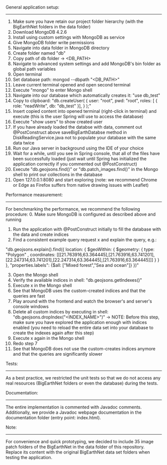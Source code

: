 General application setup:
__________________

1. Make sure you have retain our project folder hierarchy (with the BigEarthNet folders in the data folder)
2. Download MongoDB 4.2.6
3. Install using custom settings with MongoDB as service
4. Give MongoDB folder write permissions
5. Navigate into data folder in MongoDB directory
6. Create folder named "db"
7. Copy path of db folder -> <DB_PATH>
8. Navigate to advanced system settings and add MongoDB's bin folder as global path variables
9. Open terminal
10. Set database path: mongod --dbpath "<DB_PATH>"
11. Leave current terminal opened and open second terminal
12. Execute "mongo" to enter Mongo shell
13. Navigate into our database which automatically creates it: "use db_test"
14. Copy to clipboard: 
"db.createUser( { user: "root",
    pwd: "root",
    roles: [ { role: "readWrite", db: "db_test" }],
      } );" 
15. Insert copied content into opened terminal (right-click in terminal) and execute (this is the user Spring will use to access the database)
16. Execute "show users" to show created user
17. If you have already loaded the databse with data, comment out @PostConstruct above saveBigEarthDatabse method in DiskReadingService.java not to populate your database with the same data twice
18. Run our Java server in background using the IDE of your choice
19. Wait for a while, until you see in Spring console, that all of the files have been successfully loaded (just wait until Spring has initialized the application correctly if you commented out @PostConstruct)
20. Execute "db.geojsons.find()" or "db.patch_images.find()" in the Mongo shell to print our collections in the database
21. Open 127.0.0.1:8080 and start exploring (note: we recommend Chrome or Edge as Firefox suffers from native drawing issues with Leaflet)

Performance measurement: 
________________________

For benchmarking the performance, we recommend the following procedure:
0. Make sure MongoDB is configured as described above and running
1. Run the application with @PostConstruct initially to fill the database with the data and create indices
2. Find a consistent example query request x and explain the query, e.g.: 

"db.geojsons.explain().find({ location: { $geoWithin: { $geometry: { type: "Polygon" , coordinates: [[[21.763916,63.364445],[21.763916,63.741201],[22.247314,63.741201],[22.247314,63.364445],[21.763916,63.364445]]] } } }, "properties.labels": {$all: ["Mixed forest","Sea and ocean"]} })"

3. Open the Mongo shell
4. Verify the available indices in shell: "db.geojsons.getIndexes()"
5. Execute x in the Mongo shell
6. See that MongoDB uses the custom-created indices and that the queries are fast
7. Play around with the frontend and watch the browser's and server's console windows
8. Delete all custom indices by executing in shell: "db.geojsons.dropIndex("<INDEX_NAME>")" -> NOTE: Before this step, make sure you have explored the application enough with indices enabled (you need to reload the entire data set into your database to create the indexes again after this step)
9. Execute x again in the Mongo shell
10. Redo step 7
11. See that MongoDB does not use the custom-creates indices anymore and that the queries are significantly slower

Tests:
______
As a best practice, we restricted the unit tests so that we do not access any real resources (BigEarthNet folders or even the database) during the tests.

Documentation:
______________
The entire implementation is commented with Javadoc comments. Additionally, we provide a Javadoc webpage documentation in the documentation folder (entry point: index.html).

Note:
_____
For convenience and quick prototyping, we decided to include 35 image patch folders of the BigEarthNet in the data folder of this repository. Replace its content with the original BigEarthNet data set folders when testing the application.
